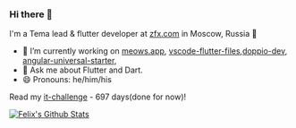 ### Hi there 👋

I'm a Tema lead & flutter developer at [zfx.com](https://zfx.com) in Moscow, Russia 🌆

- 🔭 I’m currently working on [meows.app](https://meows.app), [vscode-flutter-files](https://github.com/Gorniv/vscode-flutter-files),[doppio-dev](https://github.com/doppio-dev), [angular-universal-starter](https://github.com/Angular-RU/angular-universal-starter), 
- 💬 Ask me about Flutter and Dart.
- 😄 Pronouns: he/him/his

Read my [it-challenge](https://medium.com/it-challenge) - 697 days(done for now)!

[![Felix's Github Stats](https://github-readme-stats.vercel.app/api?username=gorniv&count_private=true&theme=default&show_icons=true)](https://github.com/gorniv)
